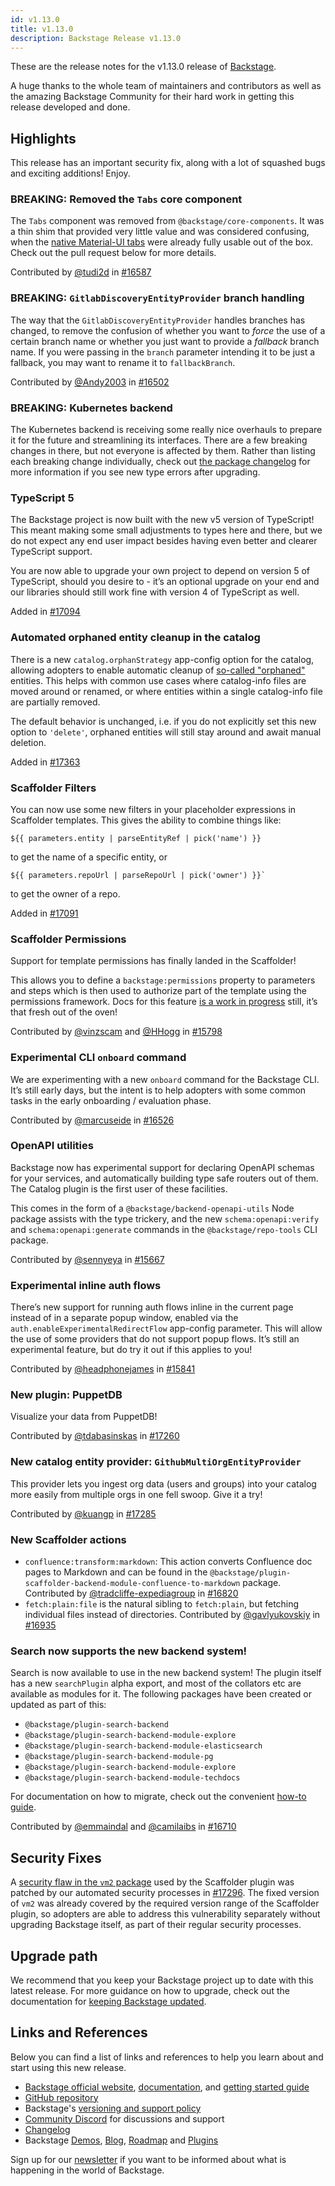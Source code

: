 ```yaml
---
id: v1.13.0
title: v1.13.0
description: Backstage Release v1.13.0
---
```


These are the release notes for the v1.13.0 release of [Backstage](https://backstage.io/).

A huge thanks to the whole team of maintainers and contributors as well as the amazing Backstage Community for their hard work in getting this release developed and done.

## Highlights

This release has an important security fix, along with a lot of squashed bugs and exciting additions! Enjoy.

### BREAKING: Removed the `Tabs` core component

The `Tabs` component was removed from `@backstage/core-components`. It was a thin shim that provided very little value and was considered confusing, when the [native Material-UI tabs](https://v4.mui.com/components/tabs/) were already fully usable out of the box. Check out the pull request below for more details.

Contributed by [@tudi2d](https://github.com/tudi2d) in [#16587](https://github.com/backstage/backstage/pull/16587)

### BREAKING: `GitlabDiscoveryEntityProvider` branch handling

The way that the `GitlabDiscoveryEntityProvider` handles branches has changed, to remove the confusion of whether you want to _force_ the use of a certain branch name or whether you just want to provide a _fallback_ branch name. If you were passing in the `branch` parameter intending it to be just a fallback, you may want to rename it to `fallbackBranch`.

Contributed by [@Andy2003](https://github.com/Andy2003) in [#16502](https://github.com/backstage/backstage/pull/16502)

### BREAKING: Kubernetes backend

The Kubernetes backend is receiving some really nice overhauls to prepare it for the future and streamlining its interfaces. There are a few breaking changes in there, but not everyone is affected by them. Rather than listing each breaking change individually, check out [the package changelog](https://github.com/backstage/backstage/blob/master/plugins/kubernetes-backend/CHANGELOG.md) for more information if you see new type errors after upgrading.

### TypeScript 5

The Backstage project is now built with the new v5 version of TypeScript! This meant making some small adjustments to types here and there, but we do not expect any end user impact besides having even better and clearer TypeScript support.

You are now able to upgrade your own project to depend on version 5 of TypeScript, should you desire to - it’s an optional upgrade on your end and our libraries should still work fine with version 4 of TypeScript as well.

Added in [#17094](https://github.com/backstage/backstage/pull/17094)

### Automated orphaned entity cleanup in the catalog

There is a new `catalog.orphanStrategy` app-config option for the catalog, allowing adopters to enable automatic cleanup of [so-called "orphaned"](https://backstage.io/docs/features/software-catalog/life-of-an-entity#orphaning) entities. This helps with common use cases where catalog-info files are moved around or renamed, or where entities within a single catalog-info file are partially removed.

The default behavior is unchanged, i.e. if you do not explicitly set this new option to `'delete'`, orphaned entities will still stay around and await manual deletion.

Added in [#17363](https://github.com/backstage/backstage/pull/17363)

### Scaffolder Filters

You can now use some new filters in your placeholder expressions in Scaffolder templates. This gives the ability to combine things like:

```
${{ parameters.entity | parseEntityRef | pick('name') }}
```

to get the name of a specific entity, or

```
${{ parameters.repoUrl | parseRepoUrl | pick('owner') }}`
```

to get the owner of a repo.

Added in [#17091](https://github.com/backstage/backstage/pull/17091)

### Scaffolder Permissions

Support for template permissions has finally landed in the Scaffolder!

This allows you to define a `backstage:permissions` property to parameters and steps which is then used to authorize part of the template using the permissions framework. Docs for this feature [is a work in progress](https://github.com/backstage/backstage/pull/17379) still, it’s that fresh out of the oven!

Contributed by [@vinzscam](https://github.com/vinzscam) and [@HHogg](https://github.com/HHogg) in [#15798](https://github.com/backstage/backstage/pull/15798)

### Experimental CLI `onboard` command

We are experimenting with a new `onboard` command for the Backstage CLI. It’s still early days, but the intent is to help adopters with some common tasks in the early onboarding / evaluation phase.

Contributed by [@marcuseide](https://github.com/marcuseide) in [#16526](https://github.com/backstage/backstage/pull/16526)

### OpenAPI utilities

Backstage now has experimental support for declaring OpenAPI schemas for your services, and automatically building type safe routers out of them. The Catalog plugin is the first user of these facilities.

This comes in the form of a `@backstage/backend-openapi-utils` Node package assists with the type trickery, and the new `schema:openapi:verify` and `schema:openapi:generate` commands in the `@backstage/repo-tools` CLI package.

Contributed by [@sennyeya](https://github.com/sennyeya) in [#15667](https://github.com/backstage/backstage/pull/15667)

### Experimental inline auth flows

There’s new support for running auth flows inline in the current page instead of in a separate popup window, enabled via the `auth.enableExperimentalRedirectFlow` app-config parameter. This will allow the use of some providers that do not support popup flows. It’s still an experimental feature, but do try it out if this applies to you!

Contributed by [@headphonejames](https://github.com/headphonejames) in [#15841](https://github.com/backstage/backstage/pull/15841)

### New plugin: PuppetDB

Visualize your data from PuppetDB!

Contributed by [@tdabasinskas](https://github.com/tdabasinskas) in [#17260](https://github.com/backstage/backstage/pull/17260)

### New catalog entity provider: `GithubMultiOrgEntityProvider`

This provider lets you ingest org data (users and groups) into your catalog more easily from multiple orgs in one fell swoop. Give it a try!

Contributed by [@kuangp](https://github.com/kuangp) in [#17285](https://github.com/backstage/backstage/pull/17285)

### New Scaffolder actions

- `confluence:transform:markdown`: This action converts Confluence doc pages to Markdown and can be found in the `@backstage/plugin-scaffolder-backend-module-confluence-to-markdown` package. Contributed by [@tradcliffe-expediagroup](https://github.com/tradcliffe-expediagroup) in [#16820](https://github.com/backstage/backstage/pull/16820)
- `fetch:plain:file` is the natural sibling to `fetch:plain`, but fetching individual files instead of directories. Contributed by [@gavlyukovskiy](https://github.com/gavlyukovskiy) in [#16935](https://github.com/backstage/backstage/pull/16935)

### Search now supports the new backend system!

Search is now available to use in the new backend system! The plugin itself has a new `searchPlugin` alpha export, and most of the collators etc are available as modules for it. The following packages have been created or updated as part of this:

- `@backstage/plugin-search-backend`
- `@backstage/plugin-search-backend-module-explore`
- `@backstage/plugin-search-backend-module-elasticsearch`
- `@backstage/plugin-search-backend-module-pg`
- `@backstage/plugin-search-backend-module-explore`
- `@backstage/plugin-search-backend-module-techdocs`

For documentation on how to migrate, check out the convenient [how-to guide](https://backstage.io/docs/features/search/how-to-guides/#how-to-migrate-your-backend-installation-to-use-search-together-with-the-new-backend-system).

Contributed by [@emmaindal](https://github.com/emmaindal) and [@camilaibs](https://github.com/camilaibs) in [#16710](https://github.com/backstage/backstage/pull/16710)

## Security Fixes

A [security flaw in the `vm2` package](https://cve.mitre.org/cgi-bin/cvename.cgi?name=CVE-2023-29017) used by the Scaffolder plugin was patched by our automated security processes in [#17296](https://github.com/backstage/backstage/pull/17296). The fixed version of `vm2` was already covered by the required version range of the Scaffolder plugin, so adopters are able to address this vulnerability separately without upgrading Backstage itself, as part of their regular security processes.

## Upgrade path

We recommend that you keep your Backstage project up to date with this latest release. For more guidance on how to upgrade, check out the documentation for [keeping Backstage updated](https://backstage.io/docs/getting-started/keeping-backstage-updated).

## Links and References

Below you can find a list of links and references to help you learn about and start using this new release.

- [Backstage official website](https://backstage.io/), [documentation](https://backstage.io/docs/), and [getting started guide](https://backstage.io/docs/getting-started/)
- [GitHub repository](https://github.com/backstage/backstage)
- Backstage's [versioning and support policy](https://backstage.io/docs/overview/versioning-policy)
- [Community Discord](https://discord.gg/backstage-687207715902193673) for discussions and support
- [Changelog](https://github.com/backstage/backstage/tree/master/docs/releases/v1.13.0-changelog.md)
- Backstage [Demos](https://backstage.io/demos), [Blog](https://backstage.io/blog), [Roadmap](https://backstage.io/docs/overview/roadmap) and [Plugins](https://backstage.io/plugins)

Sign up for our [newsletter](https://mailchi.mp/spotify/backstage-community) if you want to be informed about what is happening in the world of Backstage.
